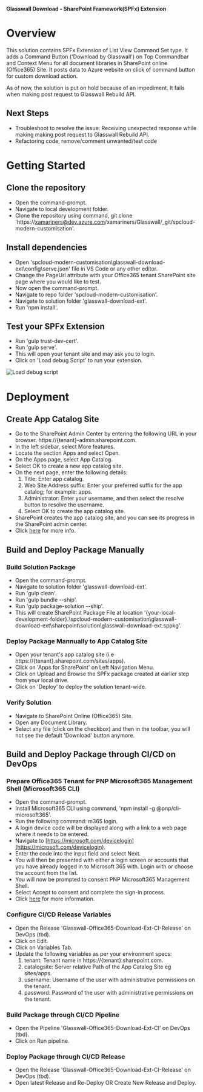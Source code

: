 **Glasswall Download - SharePoint Framework(SPFx) Extension**

# Overview
This solution contains SPFx Extension of List View Command Set type. It adds a Command Button ('Download by Glasswall') on Top Commandbar and Context Menu for all document libraries in SharePoint online (Office365) Site. It posts data to Azure website on click of command button for custom download action.

As of now, the solution is put on hold because of an impediment. It fails when making post request to Glasswall Rebuild API.

## Next Steps
- Troubleshoot to resolve the issue: Receiving unexpected response while making making post request to Glasswall Rebuild API.
- Refactoring code, remove/comment unwanted/test code

# Getting Started

## Clone the repository
- Open the command-prompt.
- Navigate to local development folder.
- Clone the repository using command, git clone 'https://xamariners@dev.azure.com/xamariners/Glasswall/_git/spcloud-modern-customisation'.

## Install dependencies
- Open 'spcloud-modern-customisation\glasswall-download-ext\config\serve.json' file in VS Code or any other editor.
- Change the PageUrl attribute with your Office365 tenant SharePoint site page where you would like to test.
- Now open the command-prompt.
- Navigate to repo folder 'spcloud-modern-customisation'.
- Navigate to solution folder 'glasswall-download-ext'.
- Run 'npm install'.

## Test your SPFx Extension
- Run 'gulp trust-dev-cert'.
- Run 'gulp serve'.
- This will open your tenant site and may ask you to login.
- Click on 'Load debug Script' to run your extension.

![Load debug script](https://docs.microsoft.com/en-us/sharepoint/dev/images/ext-com-accept-debug-scripts.png)

# Deployment

## Create App Catalog Site
- Go to the SharePoint Admin Center by entering the following URL in your browser. https://{tenant}-admin.sharepoint.com.
- In the left sidebar, select More features.
- Locate the section Apps and select Open.
- On the Apps page, select App Catalog.
- Select OK to create a new app catalog site.
- On the next page, enter the following details:
    1. Title: Enter app catalog.
    2. Web Site Address suffix: Enter your preferred suffix for the app catalog; for example: apps.
    3. Administrator: Enter your username, and then select the resolve button to resolve the username.
    4. Select OK to create the app catalog site.
- SharePoint creates the app catalog site, and you can see its progress in the SharePoint admin center.
- Click [here](https://docs.microsoft.com/en-us/sharepoint/dev/spfx/set-up-your-developer-tenant#create-app-catalog-site) for more info.

## Build and Deploy Package Manually

### Build Solution Package
- Open the command-prompt.
- Navigate to solution folder 'glasswall-download-ext'.
- Run 'gulp clean'.
- Run 'gulp bundle --ship'.
- Run 'gulp package-solution --ship'.
- This will create SharePoint Package File at location '{your-local-development-folder}.\spcloud-modern-customisation\glasswall-download-ext\sharepoint\solution\glasswall-download-ext.sppkg'.

### Deploy Package Mannually to App Catalog Site
- Open your tenant's app catalog site (i.e https://{tenant}.sharepoint.com/sites/apps).
- Click on 'Apps for SharePoint' on Left Navigation Menu.
- Click on Upload and Browse the SPFx package created at earlier step from your local drive.
- Click on 'Deploy' to deploy the solution tenant-wide.

### Verify Solution
- Navigate to SharePoint Online (Office365) Site.
- Open any Document Library.
- Select any file (click on the checkbox) and then in the toolbar, you will not see the default 'Download' button anymore.

## Build and Deploy Package through CI/CD on DevOps

### Prepare Office365 Tenant for PNP Microsoft365 Management Shell (Microsoft365 CLI)
- Open the command-prompt.
- Install Microsoft365 CLI using command, 'npm install -g @pnp/cli-microsoft365'.
- Run the following command: m365 login.
- A login device code will be displayed along with a link to a web page where it needs to be entered.
- Navigate to [https://microsoft.com/devicelogin](https://microsoft.com/devicelogin).
- Enter the code into the input field and select Next. 
- You will then be presented with either a login screen or accounts that you have already logged in to Microsoft 365 with. Login with or choose the account from the list.
- You will now be prompted to consent PNP Microsoft365 Management Shell.
- Select Accept to consent and complete the sign-in process.
- Click [here](https://pnp.github.io/cli-microsoft365/user-guide/connecting-office-365/) for more information.

### Configure CI/CD Release Variables
- Open the Release 'Glasswall-Office365-Download-Ext-CI-Release' on DevOps (tbd).
- Click on Edit.
- Click on Variables Tab.
- Update the following variables as per your environment specs:
    1. tenant: Tenant name in https://{tenant}.sharepoint.com.
    2. catalogsite: Server relative Path of the App Catalog Site eg sites/apps.
    3. username: Username of the user with administrative permissions on the tenant.
    4. password: Password of the user with administrative permissions on the tenant.

### Build Package through CI/CD Pipeline
- Open the Pipeline 'Glasswall-Office365-Download-Ext-CI' on DevOps (tbd).
- Click on Run pipeline.

### Deploy Package through CI/CD Release
- Open the Release 'Glasswall-Office365-Download-Ext-CI-Release' on DevOps (tbd).
- Open latest Release and Re-Deploy OR Create New Release and Deploy.
